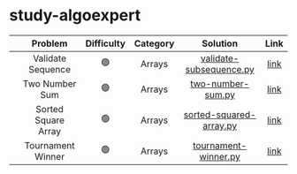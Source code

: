 # study-algoexpert

|   |       Problem       | Difficulty | Category |                                                    Solution                                                     |                                                          Link                                                          | 
|---|:-------------------:| :--------: |:--------:|:---------------------------------------------------------------------------------------------------------------:|:----------------------------------------------------------------------------------------------------------------------:| 
|   |  Validate Sequence  |     🟢     |  Arrays  | [validate-subsequence.py](https://github.com/cherry-ni/study-algoexpert/blob/main/Easy/validate-subsequence.py) |                            [link](https://www.algoexpert.io/questions/validate-subsequence)                            |
|   |   Two Number Sum    |     🟢     |  Arrays  |    [two-number-sum.py](https://github.com/cherry-ni/study-algoexpert/blob/main/Easy/validate-subsequence.py)    |                               [link](https://www.algoexpert.io/questions/two-number-sum)                               |
|   | Sorted Square Array |     🟢     |  Arrays  | [sorted-squared-array.py](https://github.com/cherry-ni/study-algoexpert/blob/main/Easy/validate-subsequence.py) |                            [link](https://www.algoexpert.io/questions/sorted-squared-array)                            |
|   |  Tournament Winner  |     🟢     |  Arrays  |  [tournament-winner.py]()   |                                                        [link](https://www.algoexpert.io/questions/tournament-winner)                                                        |
